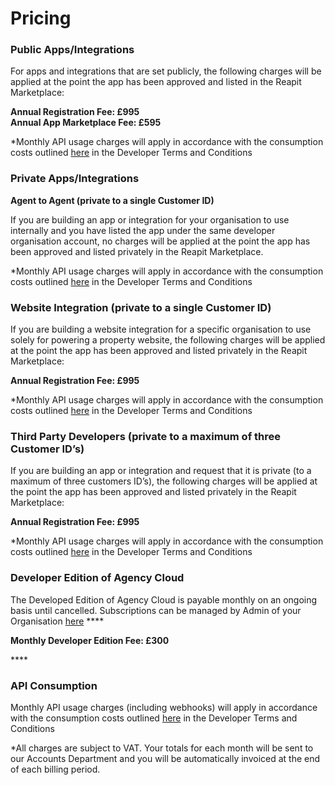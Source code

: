 # Pricing

### **Public Apps/Integrations**

For apps and integrations that are set publicly, the following charges will be applied at the point the app has been approved and listed in the Reapit Marketplace:

**Annual Registration Fee: £995  
Annual App Marketplace Fee: £595**  
  
\*Monthly API usage charges will apply in accordance with the consumption costs outlined [here](https://foundations-documentation.reapit.cloud/developer-terms-and-conditions#schedule-2-fees) in the Developer Terms and Conditions  


### **Private Apps/Integrations**

**Agent to Agent \(private to a single Customer ID\)**

If you are building an app or integration for your organisation to use internally and you have listed the app under the same developer organisation account, no charges will be applied at the point the app has been approved and listed privately in the Reapit Marketplace.

\*Monthly API usage charges will apply in accordance with the consumption costs outlined [here](https://foundations-documentation.reapit.cloud/developer-terms-and-conditions#schedule-2-fees) in the Developer Terms and Conditions  


### **Website Integration** **\(private to a single Customer ID\)**

If you are building a website integration for a specific organisation to use solely for powering a property website, the following charges will be applied at the point the app has been approved and listed privately in the Reapit Marketplace:

**Annual Registration Fee: £995**  
  
\*Monthly API usage charges will apply in accordance with the consumption costs outlined [here](https://foundations-documentation.reapit.cloud/developer-terms-and-conditions#schedule-2-fees) in the Developer Terms and Conditions  


### **Third Party Developers \(private to a maximum of three Customer ID’s\)**

If you are building an app or integration and request that it is private \(to a maximum of three customers ID’s\), the following charges will be applied at the point the app has been approved and listed privately in the Reapit Marketplace:

**Annual Registration Fee: £995**  
  
\*Monthly API usage charges will apply in accordance with the consumption costs outlined [here](https://foundations-documentation.reapit.cloud/developer-terms-and-conditions#schedule-2-fees) in the Developer Terms and Conditions  


### **Developer Edition of Agency Cloud**

The Developed Edition of Agency Cloud is payable monthly on an ongoing basis until cancelled. Subscriptions can be managed by Admin of your Organisation [here](https://developers.reapit.cloud/settings/billing) ****

**Monthly Developer Edition Fee: £300**

\*\*\*\*

### **API Consumption** 

Monthly API usage charges \(including webhooks\) will apply in accordance with the consumption costs outlined [here](https://foundations-documentation.reapit.cloud/developer-terms-and-conditions#schedule-2-fees) in the Developer Terms and Conditions

\*All charges are subject to VAT. Your totals for each month will be sent to our Accounts Department and you will be automatically invoiced at the end of each billing period.

